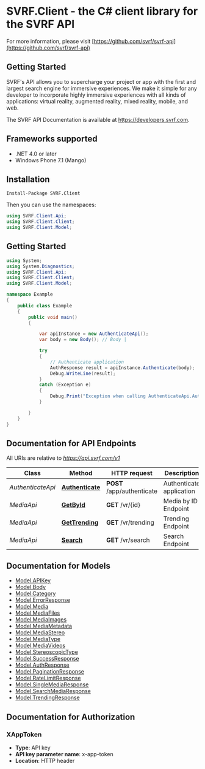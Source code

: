 # SVRF.Client - the C# client library for the SVRF API

For more information, please visit [https://github.com/svrf/svrf-api](https://github.com/svrf/svrf-api)

## Getting Started

SVRF's API allows you to supercharge your project or app with the first and largest search engine for immersive experiences. We make it simple for any developer to incorporate highly immersive experiences with all kinds of applications: virtual reality, augmented reality, mixed reality, mobile, and web.

The SVRF API Documentation is available at <https://developers.svrf.com>.

## Frameworks supported
- .NET 4.0 or later
- Windows Phone 7.1 (Mango)

## Installation
```
Install-Package SVRF.Client
```

Then you can use the namespaces:
```csharp
using SVRF.Client.Api;
using SVRF.Client.Client;
using SVRF.Client.Model;
```

## Getting Started

```csharp
using System;
using System.Diagnostics;
using SVRF.Client.Api;
using SVRF.Client.Client;
using SVRF.Client.Model;

namespace Example
{
    public class Example
    {
        public void main()
        {

            var apiInstance = new AuthenticateApi();
            var body = new Body(); // Body | 

            try
            {
                // Authenticate application
                AuthResponse result = apiInstance.Authenticate(body);
                Debug.WriteLine(result);
            }
            catch (Exception e)
            {
                Debug.Print("Exception when calling AuthenticateApi.Authenticate: " + e.Message );
            }

        }
    }
}
```

## Documentation for API Endpoints

All URIs are relative to *https://api.svrf.com/v1*

Class | Method | HTTP request | Description
------------ | ------------- | ------------- | -------------
*AuthenticateApi* | [**Authenticate**](docs/AuthenticateApi.md#authenticate) | **POST** /app/authenticate | Authenticate application
*MediaApi* | [**GetById**](docs/MediaApi.md#getbyid) | **GET** /vr/{id} | Media by ID Endpoint
*MediaApi* | [**GetTrending**](docs/MediaApi.md#gettrending) | **GET** /vr/trending | Trending Endpoint
*MediaApi* | [**Search**](docs/MediaApi.md#search) | **GET** /vr/search | Search Endpoint


## Documentation for Models

 - [Model.APIKey](docs/APIKey.md)
 - [Model.Body](docs/Body.md)
 - [Model.Category](docs/Category.md)
 - [Model.ErrorResponse](docs/ErrorResponse.md)
 - [Model.Media](docs/Media.md)
 - [Model.MediaFiles](docs/MediaFiles.md)
 - [Model.MediaImages](docs/MediaImages.md)
 - [Model.MediaMetadata](docs/MediaMetadata.md)
 - [Model.MediaStereo](docs/MediaStereo.md)
 - [Model.MediaType](docs/MediaType.md)
 - [Model.MediaVideos](docs/MediaVideos.md)
 - [Model.StereoscopicType](docs/StereoscopicType.md)
 - [Model.SuccessResponse](docs/SuccessResponse.md)
 - [Model.AuthResponse](docs/AuthResponse.md)
 - [Model.PaginationResponse](docs/PaginationResponse.md)
 - [Model.RateLimitResponse](docs/RateLimitResponse.md)
 - [Model.SingleMediaResponse](docs/SingleMediaResponse.md)
 - [Model.SearchMediaResponse](docs/SearchMediaResponse.md)
 - [Model.TrendingResponse](docs/TrendingResponse.md)


## Documentation for Authorization


### XAppToken

- **Type**: API key
- **API key parameter name**: x-app-token
- **Location**: HTTP header

